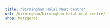 ```yaml
---
title: "Birmingham Halal Meat Centre"
url: /birmingham/birmingham-halal-meat-centre/
shop: Metzgerei
---
```

